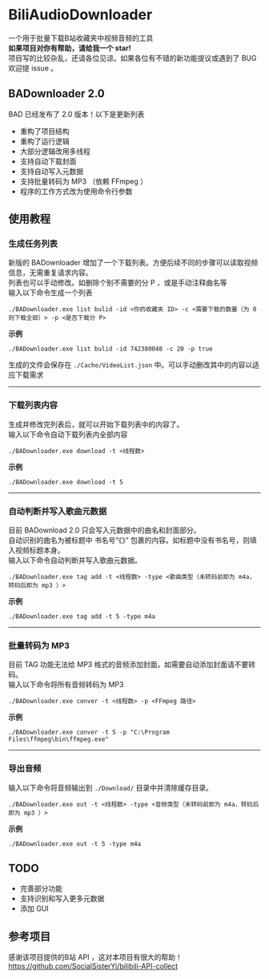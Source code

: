 # BiliAudioDownloader
一个用于批量下载B站收藏夹中视频音频的工具  
**如果项目对你有帮助，请给我一个 star!**  
项目写的比较杂乱，还请各位见谅。如果各位有不错的新功能提议或遇到了 BUG 欢迎提 issue 。  

## BADownloader 2.0
BAD 已经发布了 2.0 版本！以下是更新列表

- 重构了项目结构
- 重构了运行逻辑
- 大部分逻辑改用多线程
- 支持自动下载封面
- 支持自动写入元数据
- 支持批量转码为 MP3 （依赖 FFmpeg ）
- 程序的工作方式改为使用命令行参数

## 使用教程

### 生成任务列表
新版的 BADownloader 增加了一个下载列表。方便后续不同的步骤可以读取视频信息，无需重复请求内容。  
列表也可以手动修改。如删除个别不需要的分 P ，或是手动注释曲名等  
输入以下命令生成一个列表
```shell
./BADownloader.exe list bulid -id <你的收藏夹 ID> -c <需要下载的数量（为 0 则下载全部）> -p <是否下载分 P>
```
**示例**
```shell
./BADownloader.exe list bulid -id 742380048 -c 20 -p true
```
生成的文件会保存在 `./Cache/VideoList.json` 中。可以手动删改其中的内容以适应下载需求  

---  

### 下载列表内容
生成并修改完列表后，就可以开始下载列表中的内容了。  
输入以下命令自动下载列表内全部内容
```shell
./BADownloader.exe download -t <线程数>
```
**示例**
```shell
./BADownloader.exe download -t 5
```

---  


### 自动判断并写入歌曲元数据
目前 BADownload 2.0 只会写入元数据中的曲名和封面部分。  
自动识别的曲名为被标题中 书名号“《》” 包裹的内容。如标题中没有书名号，则填入视频标题本身。  
输入以下命令自动判断并写入歌曲元数据。
```shell
./BADownloader.exe tag add -t <线程数> -type <歌曲类型（未转码前即为 m4a，转码后即为 mp3 ）>
```
**示例**
```shell
./BADownloader.exe tag add -t 5 -type m4a
```

---  


### 批量转码为 MP3
目前 TAG 功能无法给 MP3 格式的音频添加封面，如需要自动添加封面请不要转码。  
输入以下命令将所有音频转码为 MP3  
```shell
./BADownloader.exe conver -t <线程数> -p <FFmpeg 路径>
```
**示例**
```shell
./BADownloader.exe conver -t 5 -p "C:\Program Files\ffmpeg\bin\ffmpeg.exe"
```

---  


### 导出音频
输入以下命令将音频输出到 `./Download/` 目录中并清除缓存目录。  
```shell
./BADownloader.exe out -t <线程数> -type <音频类型（未转码前即为 m4a，转码后即为 mp3 ）>
```
**示例**
```shell
./BADownloader.exe out -t 5 -type m4a
```

## TODO
- 完善部分功能
- 支持识别和写入更多元数据
- 添加 GUI


## 参考项目
感谢该项目提供的B站 API ，这对本项目有很大的帮助！  
https://github.com/SocialSisterYi/bilibili-API-collect
